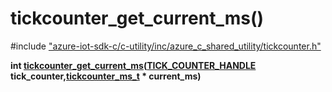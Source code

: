 # tickcounter_get_current_ms()

\#include ["azure-iot-sdk-c/c-utility/inc/azure_c_shared_utility/tickcounter.h"](../iot-c-ref-tickcounter-h.md)  

**int [tickcounter_get_current_ms](#tickcounter_8h_1ae17afabcfd8497d6b95689f620ddac3a)([TICK_COUNTER_HANDLE](#tickcounter_8h_1ae768079d7100885a5f7a14c1e474356a) tick_counter,[tickcounter_ms_t](#tickcounter_8h_1a9ddfa2ac37b8109d6afb1f6432d651a7) * current_ms)**


